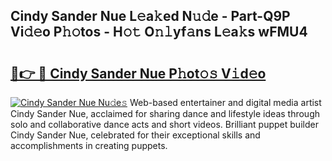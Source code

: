 ## Cindy Sander Nue L𝚎a𝚔ed N𝚞𝚍e - Part-Q9P Vi𝚍𝚎o P𝚑𝚘tos - H𝚘𝚝 O𝚗𝚕yf𝚊ns L𝚎a𝚔s wFMU4

# <h2><a href="http://kf0fweg.oniu.top/?m=Cindy+Sander+Nue">🔗👉 🔴 Cindy Sander Nue P𝚑ot𝚘𝚜 V𝚒d𝚎o</a></h2>

[![Cindy Sander Nue Nu𝚍e𝚜](https://i.imgur.com/0qMVB7G.gif)](http://kf0fweg.oniu.top/?m=Cindy+Sander+Nue)
Web-based entertainer and digital media artist Cindy Sander Nue, acclaimed for sharing dance and lifestyle ideas through solo and collaborative dance acts and short videos. Brilliant puppet builder Cindy Sander Nue, celebrated for their exceptional skills and accomplishments in creating puppets.  
